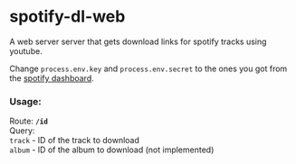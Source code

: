 # spotify-dl-web
A web server server that gets download links for spotify tracks using youtube.

Change `process.env.key` and `process.env.secret` to the ones you got from the [spotify dashboard](https://developer.spotify.com/dashboard/applications).
### Usage:
Route: **`/id`**\
  Query:\
  `track` - ID of the track to download\
  `album` - ID of the album to download (not implemented)

